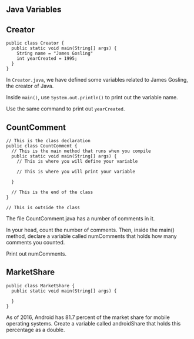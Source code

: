 ## Java Variables

## Creator

```
public class Creator {
  public static void main(String[] args) {
    String name = "James Gosling"
    int yearCreated = 1995; 
  }
}
```

In ```Creator.java```, we have defined some variables related to James Gosling, the creator of Java.

Inside ```main()```, use ```System.out.println()``` to print out the variable name.

Use the same command to print out ```yearCreated```.

## CountComment

```
// This is the class declaration
public class CountComment {
  // This is the main method that runs when you compile
  public static void main(String[] args) {
    // This is where you will define your variable

    // This is where you will print your variable

  }

  // This is the end of the class
}

// This is outside the class
```

The file CountComment.java has a number of comments in it.

In your head, count the number of comments. Then, inside the main() method, declare a variable called numComments that holds how many comments you counted.

Print out numComments.

## MarketShare

```
public class MarketShare {
  public static void main(String[] args) {
    
  }
}
```

As of 2016, Android has 81.7 percent of the market share for mobile operating systems. Create a variable called androidShare that holds this percentage as a double.